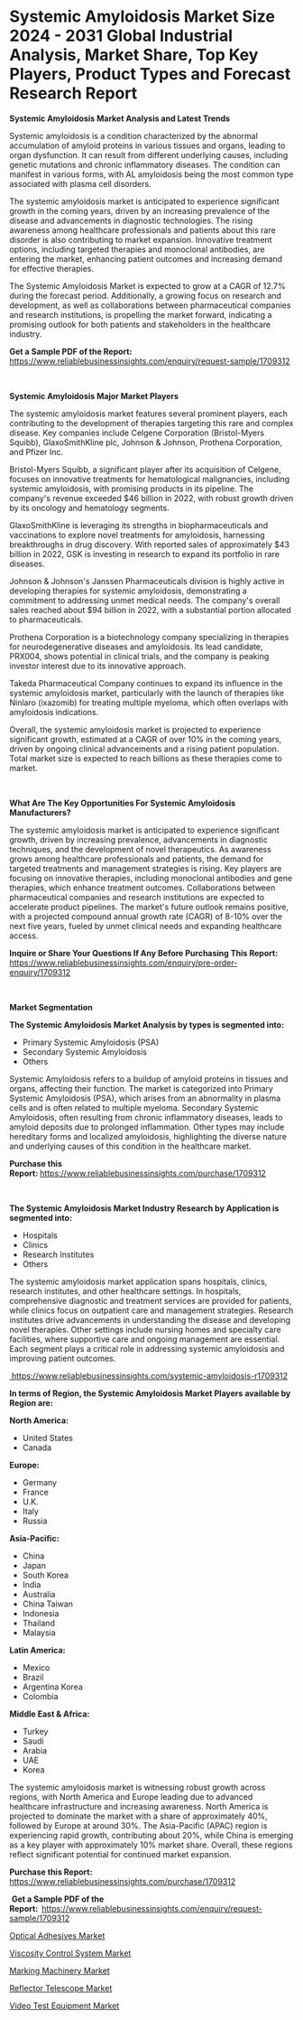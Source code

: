 <p><h1>Systemic Amyloidosis Market Size 2024 - 2031 Global Industrial Analysis, Market Share, Top Key Players, Product Types and Forecast Research Report</h1></p><p><strong>Systemic Amyloidosis Market Analysis and Latest Trends</strong></p>
<p><p>Systemic amyloidosis is a condition characterized by the abnormal accumulation of amyloid proteins in various tissues and organs, leading to organ dysfunction. It can result from different underlying causes, including genetic mutations and chronic inflammatory diseases. The condition can manifest in various forms, with AL amyloidosis being the most common type associated with plasma cell disorders.</p><p>The systemic amyloidosis market is anticipated to experience significant growth in the coming years, driven by an increasing prevalence of the disease and advancements in diagnostic technologies. The rising awareness among healthcare professionals and patients about this rare disorder is also contributing to market expansion. Innovative treatment options, including targeted therapies and monoclonal antibodies, are entering the market, enhancing patient outcomes and increasing demand for effective therapies.</p><p>The Systemic Amyloidosis Market is expected to grow at a CAGR of 12.7% during the forecast period. Additionally, a growing focus on research and development, as well as collaborations between pharmaceutical companies and research institutions, is propelling the market forward, indicating a promising outlook for both patients and stakeholders in the healthcare industry.</p></p>
<p><strong>Get a Sample PDF of the Report:&nbsp;</strong> <a href="https://www.reliablebusinessinsights.com/enquiry/request-sample/1709312?utm_campaign=1121&utm_medium=2&utm_source=Github&utm_content=ia&utm_term=21102024&utm_id=systemic-amyloidosis">https://www.reliablebusinessinsights.com/enquiry/request-sample/1709312</a></p>
<p>&nbsp;</p>
<p><strong>Systemic Amyloidosis Major Market Players</strong></p>
<p><p>The systemic amyloidosis market features several prominent players, each contributing to the development of therapies targeting this rare and complex disease. Key companies include Celgene Corporation (Bristol-Myers Squibb), GlaxoSmithKline plc, Johnson & Johnson, Prothena Corporation, and Pfizer Inc.</p><p>Bristol-Myers Squibb, a significant player after its acquisition of Celgene, focuses on innovative treatments for hematological malignancies, including systemic amyloidosis, with promising products in its pipeline. The company's revenue exceeded $46 billion in 2022, with robust growth driven by its oncology and hematology segments.</p><p>GlaxoSmithKline is leveraging its strengths in biopharmaceuticals and vaccinations to explore novel treatments for amyloidosis, harnessing breakthroughs in drug discovery. With reported sales of approximately $43 billion in 2022, GSK is investing in research to expand its portfolio in rare diseases.</p><p>Johnson & Johnson's Janssen Pharmaceuticals division is highly active in developing therapies for systemic amyloidosis, demonstrating a commitment to addressing unmet medical needs. The company's overall sales reached about $94 billion in 2022, with a substantial portion allocated to pharmaceuticals.</p><p>Prothena Corporation is a biotechnology company specializing in therapies for neurodegenerative diseases and amyloidosis. Its lead candidate, PRX004, shows potential in clinical trials, and the company is peaking investor interest due to its innovative approach.</p><p>Takeda Pharmaceutical Company continues to expand its influence in the systemic amyloidosis market, particularly with the launch of therapies like Ninlaro (ixazomib) for treating multiple myeloma, which often overlaps with amyloidosis indications.</p><p>Overall, the systemic amyloidosis market is projected to experience significant growth, estimated at a CAGR of over 10% in the coming years, driven by ongoing clinical advancements and a rising patient population. Total market size is expected to reach billions as these therapies come to market.</p></p>
<p>&nbsp;</p>
<p><strong>What Are The Key Opportunities For Systemic Amyloidosis Manufacturers?</strong></p>
<p><p>The systemic amyloidosis market is anticipated to experience significant growth, driven by increasing prevalence, advancements in diagnostic techniques, and the development of novel therapeutics. As awareness grows among healthcare professionals and patients, the demand for targeted treatments and management strategies is rising. Key players are focusing on innovative therapies, including monoclonal antibodies and gene therapies, which enhance treatment outcomes. Collaborations between pharmaceutical companies and research institutions are expected to accelerate product pipelines. The market's future outlook remains positive, with a projected compound annual growth rate (CAGR) of 8-10% over the next five years, fueled by unmet clinical needs and expanding healthcare access.</p></p>
<p><strong>Inquire or Share Your Questions If Any Before Purchasing This Report:</strong> <a href="https://www.reliablebusinessinsights.com/enquiry/pre-order-enquiry/1709312?utm_campaign=1121&utm_medium=2&utm_source=Github&utm_content=ia&utm_term=21102024&utm_id=systemic-amyloidosis">https://www.reliablebusinessinsights.com/enquiry/pre-order-enquiry/1709312</a></p>
<p>&nbsp;</p>
<p><strong>Market Segmentation</strong></p>
<p><strong>The Systemic Amyloidosis Market Analysis by types is segmented into:</strong></p>
<p><ul><li>Primary Systemic Amyloidosis (PSA)</li><li>Secondary Systemic Amyloidosis</li><li>Others</li></ul></p>
<p><p>Systemic Amyloidosis refers to a buildup of amyloid proteins in tissues and organs, affecting their function. The market is categorized into Primary Systemic Amyloidosis (PSA), which arises from an abnormality in plasma cells and is often related to multiple myeloma. Secondary Systemic Amyloidosis, often resulting from chronic inflammatory diseases, leads to amyloid deposits due to prolonged inflammation. Other types may include hereditary forms and localized amyloidosis, highlighting the diverse nature and underlying causes of this condition in the healthcare market.</p></p>
<p><strong>Purchase this Report:&nbsp;</strong><a href="https://www.reliablebusinessinsights.com/purchase/1709312?utm_campaign=1121&utm_medium=2&utm_source=Github&utm_content=ia&utm_term=21102024&utm_id=systemic-amyloidosis">https://www.reliablebusinessinsights.com/purchase/1709312</a></p>
<p>&nbsp;</p>
<p><strong>The Systemic Amyloidosis Market Industry Research by Application is segmented into:</strong></p>
<p><ul><li>Hospitals</li><li>Clinics</li><li>Research Institutes</li><li>Others</li></ul></p>
<p><p>The systemic amyloidosis market application spans hospitals, clinics, research institutes, and other healthcare settings. In hospitals, comprehensive diagnostic and treatment services are provided for patients, while clinics focus on outpatient care and management strategies. Research institutes drive advancements in understanding the disease and developing novel therapies. Other settings include nursing homes and specialty care facilities, where supportive care and ongoing management are essential. Each segment plays a critical role in addressing systemic amyloidosis and improving patient outcomes.</p></p>
<p><a href="https://www.reliablebusinessinsights.com/systemic-amyloidosis-r1709312?utm_campaign=1121&utm_medium=2&utm_source=Github&utm_content=ia&utm_term=21102024&utm_id=systemic-amyloidosis">&nbsp;https://www.reliablebusinessinsights.com/systemic-amyloidosis-r1709312</a></p>
<p><strong>In terms of Region, the Systemic Amyloidosis Market Players available by Region are:</strong></p>
<p>
    <p> <strong> North America: </strong>
        <ul>
            <li>United States</li>
            <li>Canada</li>
        </ul>
        </p> 
    <p> <strong> Europe: </strong>
        <ul>
            <li>Germany</li>
            <li>France</li>
            <li>U.K.</li>
            <li>Italy</li>
            <li>Russia</li>
        </ul>
        </p> 
    <p> <strong> Asia-Pacific: </strong>
        <ul>
            <li>China</li>
            <li>Japan</li>
            <li>South Korea</li>
            <li>India</li>
            <li>Australia</li>
            <li>China Taiwan</li>
            <li>Indonesia</li>
            <li>Thailand</li>
            <li>Malaysia</li>
        </ul>
        </p> 
    <p> <strong> Latin America: </strong>
        <ul>
            <li>Mexico</li>
            <li>Brazil</li>
            <li>Argentina Korea</li>
            <li>Colombia</li>
        </ul>
        </p> 
    <p> <strong> Middle East & Africa: </strong>
        <ul>
            <li>Turkey</li>
            <li>Saudi</li>
            <li>Arabia</li>
            <li>UAE</li>
            <li>Korea</li>
        </ul>
    </p>
    </p>
<p><p>The systemic amyloidosis market is witnessing robust growth across regions, with North America and Europe leading due to advanced healthcare infrastructure and increasing awareness. North America is projected to dominate the market with a share of approximately 40%, followed by Europe at around 30%. The Asia-Pacific (APAC) region is experiencing rapid growth, contributing about 20%, while China is emerging as a key player with approximately 10% market share. Overall, these regions reflect significant potential for continued market expansion.</p></p>
<p><strong>Purchase this Report: </strong><a href="https://www.reliablebusinessinsights.com/purchase/1709312?utm_campaign=1121&utm_medium=2&utm_source=Github&utm_content=ia&utm_term=21102024&utm_id=systemic-amyloidosis">https://www.reliablebusinessinsights.com/purchase/1709312</a></p>
<p>&nbsp;<strong>Get a Sample PDF of the Report:&nbsp;&nbsp;</strong><a href="https://www.reliablebusinessinsights.com/enquiry/request-sample/1709312?utm_campaign=1121&utm_medium=2&utm_source=Github&utm_content=ia&utm_term=21102024&utm_id=systemic-amyloidosis">https://www.reliablebusinessinsights.com/enquiry/request-sample/1709312</a></p>
<p><strong></strong></p>
<p><p><a href="https://www.linkedin.com/pulse/strategic-roadmap-global-optical-adhesives-market-insights-ybinc?utm_campaign=1121&utm_medium=2&utm_source=Github&utm_content=ia&utm_term=21102024&utm_id=systemic-amyloidosis">Optical Adhesives Market</a></p><p><a href="https://issuu.com/reportprime-2/docs/viscosity-control-system-market-siz_b1b2515285a5f1?utm_campaign=1121&utm_medium=2&utm_source=Github&utm_content=ia&utm_term=21102024&utm_id=systemic-amyloidosis">Viscosity Control System Market</a></p><p><a href="https://www.linkedin.com/pulse/marking-machinery-market-industry-trends-forecast-period-lqlee?utm_campaign=1121&utm_medium=2&utm_source=Github&utm_content=ia&utm_term=21102024&utm_id=systemic-amyloidosis">Marking Machinery Market</a></p><p><a href="https://github.com/avilarotedlowkog/Market-Research-Report-List-1/blob/main/reflector-telescope-market.md?utm_campaign=1121&utm_medium=2&utm_source=Github&utm_content=ia&utm_term=21102024&utm_id=systemic-amyloidosis">Reflector Telescope Market</a></p><p><a href="https://issuu.com/reportprime-2/docs/video-test-equipment-market-size-20_f138b21108cb75?utm_campaign=1121&utm_medium=2&utm_source=Github&utm_content=ia&utm_term=21102024&utm_id=systemic-amyloidosis">Video Test Equipment Market</a></p></p>